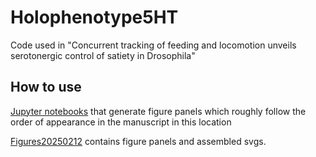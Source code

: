 # Holophenotype5HT

<!-- WARNING: THIS FILE WAS AUTOGENERATED! DO NOT EDIT! -->
Code used in "Concurrent tracking of feeding and locomotion unveils serotonergic control of satiety in Drosophila"

## How to use

[Jupyter notebooks](https://github.com/sangyu/Holophenotype5HT/tree/main/nbs/01_Figures) that generate figure panels which roughly follow the order of appearance in the manuscript in this location 

[Figures20250212](https://github.com/sangyu/Holophenotype5HT/tree/main/nbs/01_Figures/Figures20250212) contains figure panels and assembled svgs.
